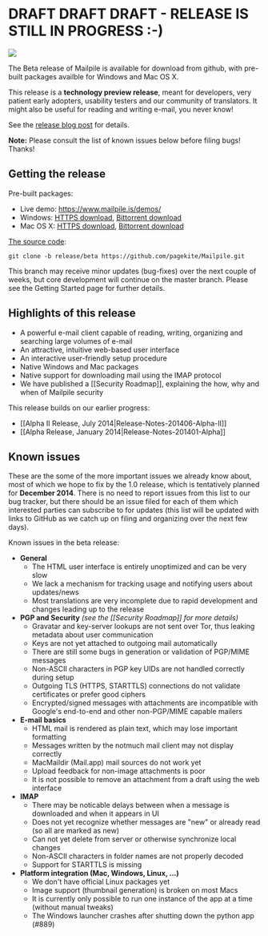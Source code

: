 # DRAFT DRAFT DRAFT - RELEASE IS STILL IN PROGRESS :-)

![](https://www.mailpile.is/img/logo-275x200.png)

The Beta release of Mailpile is available for download from github, with pre-built packages availble for Windows and Mac OS X.

This release is a **technology preview release**, meant for developers, very patient early adopters, usability testers and our community of translators. It might also be useful for reading and writing e-mail, you never know!

See the [release blog post](https://mailpile.is/blog/2014-09-13_Mailpile_Beta.html) for details.

**Note:** Please consult the list of known issues below before filing bugs! Thanks!

## Getting the release

Pre-built packages:

* Live demo: <https://www.mailpile.is/demos/>
* Windows: [HTTPS download](https://www.mailpile.is/files/releases/Mailpile-Installer-Beta-1.exe), [Bittorrent download](https://www.mailpile.is/files/releases/Mailpile-Installer-Beta-1.exe.torrent)
* Mac OS X: [HTTPS download](https://www.mailpile.is/files/releases/Mailpile-Installer-Beta-1.dmg), [Bittorrent download](https://www.mailpile.is/files/releases/Mailpile-Installer-Beta-1.dmg.torrent)

[The source code](https://github.com/pagekite/Mailpile):

    git clone -b release/beta https://github.com/pagekite/Mailpile.git

This branch may receive minor updates (bug-fixes) over the next couple of weeks, but core development will continue on the master branch. Please see the Getting Started page for further details.

## Highlights of this release

* A powerful e-mail client capable of reading, writing, organizing and searching large volumes of e-mail
* An attractive, intuitive web-based user interface
* An interactive user-friendly setup procedure
* Native Windows and Mac packages
* Native support for downloading mail using the IMAP protocol
* We have published a [[Security Roadmap]], explaining the how, why and when of Mailpile security

This release builds on our earlier progress:

* [[Alpha II Release, July 2014|Release-Notes-201406-Alpha-II]]
* [[Alpha Release, January 2014|Release-Notes-201401-Alpha]]

## Known issues

These are the some of the more important issues we already know about, most of which we hope to fix by the 1.0 release, which is tentatively planned for **December 2014**. There is no need to report issues from this list to our bug tracker, but there should be an issue filed for each of them which interested parties can subscribe to for updates (this list will be updated with links to GitHub as we catch up on filing and organizing over the next few days).

Known issues in the beta release:

* **General**
   * The HTML user interface is entirely unoptimized and can be very slow
   * We lack a mechanism for tracking usage and notifying users about updates/news
   * Most translations are very incomplete due to rapid development and changes leading up to the release
* **PGP and Security**   *(see the [[Security Roadmap]] for more details)*
   * Gravatar and key-server lookups are not sent over Tor, thus leaking metadata about user communication
   * Keys are not yet attached to outgoing mail automatically
   * There are still some bugs in generation or validation of PGP/MIME messages
   * Non-ASCII characters in PGP key UIDs are not handled correctly during setup
   * Outgoing TLS (HTTPS, STARTTLS) connections do not validate certificates or prefer good ciphers
   * Encrypted/signed messages with attachments are incompatible with Google's end-to-end and other non-PGP/MIME capable mailers
* **E-mail basics**
   * HTML mail is rendered as plain text, which may lose important formatting
   * Messages written by the notmuch mail client may not display correctly
   * MacMaildir (Mail.app) mail sources do not work yet
   * Upload feedback for non-image attachments is poor
   * It is not possible to remove an attachment from a draft using the web interface
* **IMAP**
   * There may be noticable delays between when a message is downloaded and when it appears in UI
   * Does not yet recognize whether messages are "new" or already read (so all are marked as new)
   * Can not yet delete from server or otherwise synchronize local changes
   * Non-ASCII characters in folder names are not properly decoded
   * Support for STARTTLS is missing
* **Platform integration (Mac, Windows, Linux, ...)**
   * We don't have official Linux packages yet
   * Image support (thumbnail generation) is broken on most Macs
   * It is currently only possible to run one instance of the app at a time (without manual tweaks)
   * The Windows launcher crashes after shutting down the python app (#889)

